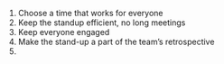 1.  Choose a time that works for everyone
2.  Keep the standup efficient, no long meetings
3.  Keep everyone engaged
4.  Make the stand-up a part of the team’s retrospective
5.  
